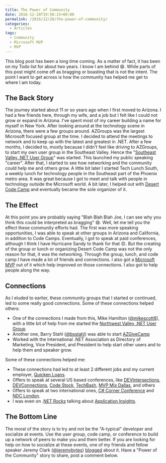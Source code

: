 ```yaml
---
title: The Power of Community
date: 2016-12-28T19:58:23+00:00
permalink: /2016/12/28/the-power-of-community/
categories:
  - Articles
tags:
  - Community
  - Microsoft MVP
  - MVP
---
```

This blog post has been a long time coming. As a matter of fact, it has been on my Todo list for about two years. I know I am behind :smile:. While parts of this post might come off as bragging or boasting that is not the intent. The point I want to get across is how the community has helped me get to where I am today.

## The Back Story

The journey started about 11 or so years ago when I first moved to Arizona. I had a few friends here, through my wife, and a job but I felt like I could not grow or expand in Arizona. I've spent most of my career building a name for myself in New York. After looking around at the technology scene in Arizona, there were a few groups around. AZGroups was the largest Microsoft focused group at the time. I decided to attend the meetings to network and to keep up with the latest and greatest in .NET. After a few months, I decided to, mostly because I didn't feel like driving to AZGroups, to start my own user group in the Southeast Valley. Hence the "[Southeast Valley .NET User Group](http://www.sevdnug.org)" was started. This launched my public speaking "career".  After that, I started to see how networking and the community could help me and others grow.  A little bit later I started Tech Lunch South, a weekly lunch for technology people in the Southeast part of the Phoenix metro area.  It was great because I got to meet and talk with people in technology outside the Microsoft world. A bit later, I helped out with [Desert Code Camp](http://desertcodecamp.com) and eventually became the sole organizer of it.

## The Effect

At this point you are probably saying "Blah Blah Blah Joe, I can see why you think this could be interpreted as bragging" :smile:.  Well, let me tell you the effect these community efforts had. The first was more speaking opportunities, I was able to speak at other groups in Arizona and California, in addition to Code Camps. Eventually, I got to speak at paid conferences, although I think I have Hurricane Sandy to thank for that :disappointed:. But the creating of the group or lunch or organizing Desert Code Camp was not the only reason for that, it was the networking.  Through the group, lunch, and code camp I have made a lot of friends and connections.  I also got a [Microsoft MVP](https://mvp.microsoft.com/en-us/PublicProfile/4024623?fullName=Joseph%20Guadagno) out of it which help improved on those connections. I also got to help people along the way.

## Connections

As I eluded to earlier, these community groups that I started or continued, led to some really good connections. Some of these connections helped others:

* One of the connections I made from this, Mike Hamilton ([@mikescott8](http://twitter.com/mikescott8)), with a little bit of help from me started the [Northwest Valley .NET User Group](http://nwvdnug.org/).
* Another one, Barry Stahl ([@bsstahl](http://twitter.com/bsstahl)) was able to start [AZGiveCamp](http://azgivecamp.org)
* Worked with the International .NET Association as Directory of Marketing, Vice President, and President to help start other users and to help them and speaker grow.

Some of these connections helped me:

* These connections had led to at least 2 different jobs and my current employer, [Quicken Loans](http://www.quickenloans.com).
* Offers to speak at several US based conferences, like [DEVIntersections](http://www.devintersection.com), [DEVConnections](http://www.itdevconnections.com/dc16/Public/Enter.aspx), [Code Stock](http://www.codestock.org), [TechBash](http://www.techbash.com/), [MVP Mix Dallas](http://www.mvpmix.com/dallas), and others
* Offers to speak at two international ones, [C# Corner Conference](http://conference.c-sharpcorner.com/) and [NDC London](http://ndc-london.com/).
* I was even on .[NET Rocks](http://dotnetrocks.com/?show=1255) talking about [Application Insights](https://azure.microsoft.com/en-us/services/application-insights/?WT.mc_id=AZ-MVP-4024623).

## The Bottom Line

The moral of the story is to try and not be the "A-typical" developer and socialize at events. Use the user group, code camp, or conference to build up a network of peers to make you and them better.  If you are looking for help on how to socialize at these events, one of my friends and fellow speaker Jeremy Clark ([@jeremybytes](http://twitter.com/jeremybytes)) [blogged](https://jeremybytes.blogspot.com/2014/12/becoming-social-developer-guide-for.html) about it. Have a "Power of the Community" story to share, post a comment below.